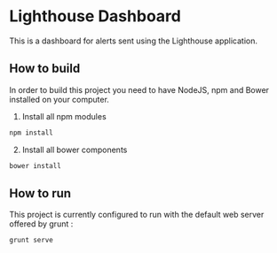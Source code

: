 # Lighthouse Dashboard

This is a dashboard for alerts sent using the Lighthouse application.

## How to build

In order to build this project you need to have NodeJS, npm and Bower installed on your computer.

1. Install all npm modules
```Bash
npm install
```
2. Install all bower components
```Bash
bower install
```

## How to run

This project is currently configured to run with the default web server offered by grunt :
```Bash
grunt serve
```